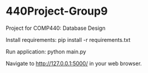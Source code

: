 # 440Project-Group9
Project for COMP440: Database Design

Install requirements:
pip install -r requirements.txt

Run application:
python main.py

Navigate to http://127.0.0.1:5000/ in your web browser.
